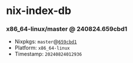 # nix-index-db
### x86_64-linux/master @ 240824.659cbd1
- Nixpkgs: `master`@[`659cbd1`](https://github.com/NixOS/nixpkgs/commit/659cbd161b3486ccc0f679abb00f6a460912cf42)
- Platform: `x86_64-linux`
- Timestamp: `20240824012936`
